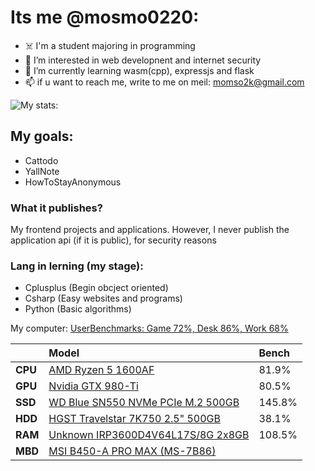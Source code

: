 # Its me @mosmo0220:
- ☠️ I'm a student majoring in programming
- 👀 I’m interested in web developnent and internet security
- 🌱 I’m currently learning wasm(cpp), expressjs and flask
- 📫 if u want to reach me, write to me on meil: momso2k@gmail.com

![My stats:](https://github-readme-stats.vercel.app/api?username=mosmo0220&theme=github_dark)

## My goals:
* Cattodo
* YallNote
* HowToStayAnonymous

### What it publishes?
My frontend projects and applications. However, I never publish the application api (if it is public), for security reasons

### Lang in lerning (my stage):
* Cplusplus (Begin obcject oriented)
* Csharp (Easy websites and programs)
* Python (Basic algorithms)

My computer:
[UserBenchmarks: Game 72%, Desk 86%, Work 68%](https://www.userbenchmark.com/UserRun/53204678)  

||Model|Bench
:----|:----|:----|
**CPU**|[AMD Ryzen 5 1600AF](https://cpu.userbenchmark.com/SpeedTest/563877/AMD-Ryzen-5-1600-Six-Core-Processor)|81.9%
**GPU**|[Nvidia GTX 980-Ti](https://gpu.userbenchmark.com/Nvidia-GTX-980-Ti/Rating/3439)|80.5%
**SSD**|[WD Blue SN550 NVMe PCIe M.2 500GB](https://ssd.userbenchmark.com/SpeedTest/998114/WDC-WDS500G2B0C-00PXH0)|145.8%
**HDD**|[HGST Travelstar 7K750 2.5" 500GB](https://hdd.userbenchmark.com/SpeedTest/789/Hitachi-HTS727550A9E364)|38.1%
**RAM**|[Unknown IRP3600D4V64L17S/8G 2x8GB](https://ram.userbenchmark.com/SpeedTest/975274/Unknown-IRP3600D4V64L17S8G-2x8GB)|108.5%
**MBD**|[MSI B450-A PRO MAX (MS-7B86)](https://www.userbenchmark.com/System/MSI-B450-A-PRO-MAX-MS-7B86/155424)|


<!---
mosmo0220/mosmo0220 is a ✨ special ✨ repository because its `README.md` (this file) appears on your GitHub profile.
You can click the Preview link to take a look at your changes.
--->
